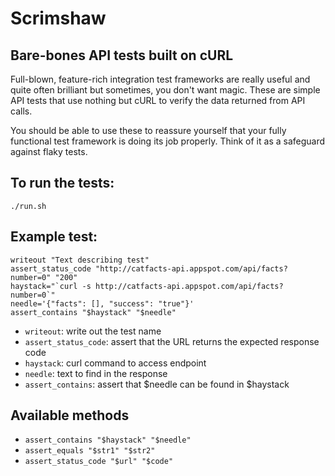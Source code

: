 Scrimshaw
===

Bare-bones API tests built on cURL
---

Full-blown, feature-rich integration test frameworks are really useful and quite often brilliant but sometimes, you don't want magic. These are simple API tests that use nothing but cURL to verify the data returned from API calls.

You should be able to use these to reassure yourself that your fully functional test framework is doing its job properly. Think of it as a safeguard against flaky tests.

To run the tests:
---

    ./run.sh

Example test:
---

    writeout "Text describing test"
    assert_status_code "http://catfacts-api.appspot.com/api/facts?number=0" "200"
    haystack="`curl -s http://catfacts-api.appspot.com/api/facts?number=0`"
    needle='{"facts": [], "success": "true"}'
    assert_contains "$haystack" "$needle"

  * `writeout`: write out the test name
  * `assert_status_code`: assert that the URL returns the expected response code
  * `haystack`: curl command to access endpoint
  * `needle`: text to find in the response
  * `assert_contains`: assert that $needle can be found in $haystack

Available methods
---

 * `assert_contains "$haystack" "$needle"`
 * `assert_equals "$str1" "$str2"`
 * `assert_status_code "$url" "$code"`
